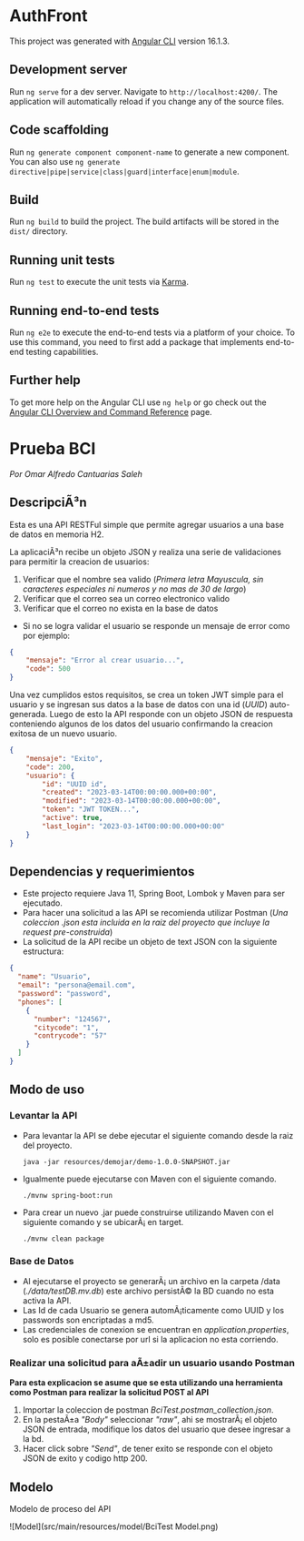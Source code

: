 # AuthFront

This project was generated with [Angular CLI](https://github.com/angular/angular-cli) version 16.1.3.

## Development server

Run `ng serve` for a dev server. Navigate to `http://localhost:4200/`. The application will automatically reload if you change any of the source files.

## Code scaffolding

Run `ng generate component component-name` to generate a new component. You can also use `ng generate directive|pipe|service|class|guard|interface|enum|module`.

## Build

Run `ng build` to build the project. The build artifacts will be stored in the `dist/` directory.

## Running unit tests

Run `ng test` to execute the unit tests via [Karma](https://karma-runner.github.io).

## Running end-to-end tests

Run `ng e2e` to execute the end-to-end tests via a platform of your choice. To use this command, you need to first add a package that implements end-to-end testing capabilities.

## Further help

To get more help on the Angular CLI use `ng help` or go check out the [Angular CLI Overview and Command Reference](https://angular.io/cli) page.

# Prueba BCI
*Por Omar Alfredo Cantuarias Saleh*

## DescripciÃ³n

Esta es una API RESTFul simple que permite agregar usuarios a una base de datos en memoria H2.

La aplicaciÃ³n recibe un objeto JSON y realiza una serie de validaciones para permitir la creacion de usuarios: 
1. Verificar que el nombre sea valido (*Primera letra Mayuscula, sin caracteres especiales ni numeros y no mas de 30 de largo*)
2. Verificar que el correo sea un correo electronico valido
3. Verificar que el correo no exista en la base de datos

- Si no se logra validar el usuario se responde un mensaje de error como por ejemplo:
```json
{
    "mensaje": "Error al crear usuario...",
    "code": 500
}
```

Una vez cumplidos estos requisitos, se crea un token JWT simple para el usuario y se ingresan sus datos a la base de datos
con una id (*UUID*) auto-generada. Luego de esto la API responde con un objeto JSON de respuesta conteniendo algunos de los datos del usuario
confirmando la creacion exitosa de un nuevo usuario.

```json
{
    "mensaje": "Exito",
    "code": 200,
    "usuario": {
        "id": "UUID id",
        "created": "2023-03-14T00:00:00.000+00:00",
        "modified": "2023-03-14T00:00:00.000+00:00",
        "token": "JWT TOKEN...",
        "active": true,
        "last_login": "2023-03-14T00:00:00.000+00:00"
    }
}
```

## Dependencias y requerimientos

- Este projecto requiere Java 11, Spring Boot, Lombok y Maven para ser ejecutado.
- Para hacer una solicitud a las API se recomienda utilizar Postman (*Una coleccion .json esta incluida en la raiz del proyecto que incluye la request pre-construida*)
- La solicitud de la API recibe un objeto de text JSON con la siguiente estructura:

```json
{
  "name": "Usuario",
  "email": "persona@email.com",
  "password": "password",
  "phones": [
    {
      "number": "124567",
      "citycode": "1",
      "contrycode": "57"
    }
  ]
}
```

## Modo de uso

### Levantar la API
- Para levantar la API se debe ejecutar el siguiente comando desde la raiz del proyecto.

    ```java -jar resources/demojar/demo-1.0.0-SNAPSHOT.jar```


- Igualmente puede ejecutarse con Maven con el siguiente comando.

    ```./mvnw spring-boot:run```  


- Para crear un nuevo .jar puede construirse utilizando Maven con el siguiente comando y se ubicarÃ¡ en target.

    ```./mvnw clean package```

### Base de Datos
- Al ejecutarse el proyecto se generarÃ¡ un archivo en la carpeta /data (*./data/testDB.mv.db*) este archivo persistÃ© la BD cuando no esta activa la API.
- Las Id de cada Usuario se genera automÃ¡ticamente como UUID y los passwords son encriptadas a md5.
- Las credenciales de conexion se encuentran en *application.properties*, solo es posible conectarse por url si la aplicacion no esta corriendo.

### Realizar una solicitud para aÃ±adir un usuario usando Postman
 **Para esta explicacion se asume que se esta utilizando una herramienta como Postman para realizar la solicitud POST al API**
1. Importar la coleccion de postman *BciTest.postman_collection.json*.
2. En la pestaÃ±a *"Body"* seleccionar *"raw"*, ahi se mostrarÃ¡ el objeto JSON de entrada, modifique los datos del usuario que desee ingresar a la bd.
3. Hacer click sobre *"Send"*, de tener exito se responde con el objeto JSON de exito y codigo http 200.

## Modelo
Modelo de proceso del API

![Model](src/main/resources/model/BciTest Model.png)
